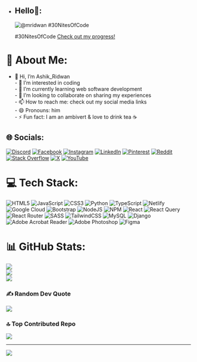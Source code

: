 - ## Hello👋:
  ![@mridwan #30NitesOfCode](https://www.codedex.io/api/petStatus?user=mridwan)
  
  #30NitesOfCode
  [Check out my progress!](https://www.codedex.io/@mridwan/30-nites-of-code)
  
# 💫 About Me:
- 👋 Hi, I’m Ashik_Ridwan<br>- 👀 I’m interested in coding<br>- 🌱 I’m currently learning web software development<br>- 💞 I’m looking to collaborate on sharing my experiences<br>- 📫 How to reach me: check out my social media links<br>- 😄 Pronouns: him<br>- ⚡ Fun fact: I am an ambivert & love to drink tea ☕


## 🌐 Socials:
[![Discord](https://img.shields.io/badge/Discord-%237289DA.svg?logo=discord&logoColor=white)](https://discord.gg/https://discord.gg/6pck7jbH) [![Facebook](https://img.shields.io/badge/Facebook-%231877F2.svg?logo=Facebook&logoColor=white)](https://facebook.com/ashik.2534) [![Instagram](https://img.shields.io/badge/Instagram-%23E4405F.svg?logo=Instagram&logoColor=white)](https://instagram.com/arn_nabil/) [![LinkedIn](https://img.shields.io/badge/LinkedIn-%230077B5.svg?logo=linkedin&logoColor=white)](https://linkedin.com/in/ashik-ridwan-4068ab220/) [![Pinterest](https://img.shields.io/badge/Pinterest-%23E60023.svg?logo=Pinterest&logoColor=white)](https://pinterest.com/ashik_2534/) [![Reddit](https://img.shields.io/badge/Reddit-%23FF4500.svg?logo=Reddit&logoColor=white)](https://reddit.com/user/ashik_2534/) [![Stack Overflow](https://img.shields.io/badge/-Stackoverflow-FE7A16?logo=stack-overflow&logoColor=white)](https://stackoverflow.com/users/26885094/ashik-2534) [![X](https://img.shields.io/badge/X-black.svg?logo=X&logoColor=white)](https://x.com/ashik_2534) [![YouTube](https://img.shields.io/badge/YouTube-%23FF0000.svg?logo=YouTube&logoColor=white)](https://youtube.com) 

# 💻 Tech Stack:
![HTML5](https://img.shields.io/badge/html5-%23E34F26.svg?style=for-the-badge&logo=html5&logoColor=white) ![JavaScript](https://img.shields.io/badge/javascript-%23323330.svg?style=for-the-badge&logo=javascript&logoColor=%23F7DF1E) ![CSS3](https://img.shields.io/badge/css3-%231572B6.svg?style=for-the-badge&logo=css3&logoColor=white) ![Python](https://img.shields.io/badge/python-3670A0?style=for-the-badge&logo=python&logoColor=ffdd54) ![TypeScript](https://img.shields.io/badge/typescript-%23007ACC.svg?style=for-the-badge&logo=typescript&logoColor=white) ![Netlify](https://img.shields.io/badge/netlify-%23000000.svg?style=for-the-badge&logo=netlify&logoColor=#00C7B7) ![Google Cloud](https://img.shields.io/badge/GoogleCloud-%234285F4.svg?style=for-the-badge&logo=google-cloud&logoColor=white) ![Bootstrap](https://img.shields.io/badge/bootstrap-%238511FA.svg?style=for-the-badge&logo=bootstrap&logoColor=white) ![NodeJS](https://img.shields.io/badge/node.js-6DA55F?style=for-the-badge&logo=node.js&logoColor=white) ![NPM](https://img.shields.io/badge/NPM-%23CB3837.svg?style=for-the-badge&logo=npm&logoColor=white) ![React](https://img.shields.io/badge/react-%2320232a.svg?style=for-the-badge&logo=react&logoColor=%2361DAFB) ![React Query](https://img.shields.io/badge/-React%20Query-FF4154?style=for-the-badge&logo=react%20query&logoColor=white) ![React Router](https://img.shields.io/badge/React_Router-CA4245?style=for-the-badge&logo=react-router&logoColor=white) ![SASS](https://img.shields.io/badge/SASS-hotpink.svg?style=for-the-badge&logo=SASS&logoColor=white) ![TailwindCSS](https://img.shields.io/badge/tailwindcss-%2338B2AC.svg?style=for-the-badge&logo=tailwind-css&logoColor=white) ![MySQL](https://img.shields.io/badge/mysql-4479A1.svg?style=for-the-badge&logo=mysql&logoColor=white) ![Django](https://img.shields.io/badge/django-%23092E20.svg?style=for-the-badge&logo=django&logoColor=white) ![Adobe Acrobat Reader](https://img.shields.io/badge/Adobe%20Acrobat%20Reader-EC1C24.svg?style=for-the-badge&logo=Adobe%20Acrobat%20Reader&logoColor=white) ![Adobe Photoshop](https://img.shields.io/badge/adobe%20photoshop-%2331A8FF.svg?style=for-the-badge&logo=adobe%20photoshop&logoColor=white) ![Figma](https://img.shields.io/badge/figma-%23F24E1E.svg?style=for-the-badge&logo=figma&logoColor=white)
# 📊 GitHub Stats:
![](https://github-readme-stats.vercel.app/api?username=ashik-2534&theme=vue-dark&hide_border=false&include_all_commits=true&count_private=false)<br/>
![](https://github-readme-streak-stats.herokuapp.com/?user=ashik-2534&theme=vue-dark&hide_border=false)<br/>
![](https://github-readme-stats.vercel.app/api/top-langs/?username=ashik-2534&theme=vue-dark&hide_border=false&include_all_commits=true&count_private=false&layout=compact)

### ✍️ Random Dev Quote
![](https://quotes-github-readme.vercel.app/api?type=vetical&theme=gruvbox)

### 🔝 Top Contributed Repo
![](https://github-contributor-stats.vercel.app/api?username=ashik-2534&limit=5&theme=onedark&combine_all_yearly_contributions=true)

---
[![](https://visitcount.itsvg.in/api?id=ashik-2534&icon=10&color=9)](https://visitcount.itsvg.in)

<!--Created with GPRM-->
